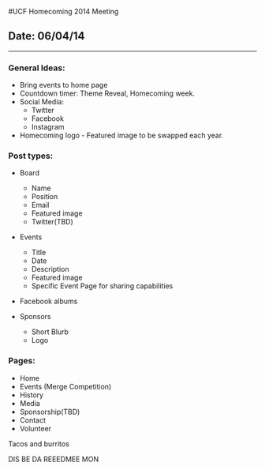#UCF Homecoming 2014 Meeting
## Date: 06/04/14
____

### General Ideas:

* Bring events to home page
* Countdown timer: Theme Reveal, Homecoming week.
* Social Media:
	* Twitter 
	* Facebook
	* Instagram
* Homecoming logo - Featured image to be swapped each year.


### Post types:

* Board
	* Name
	* Position
	* Email
	* Featured image
	* Twitter(TBD)
	
* Events
	* Title
	* Date
	* Description
	* Featured image
	* Specific Event Page for sharing capabilities
	
* Facebook albums

* Sponsors
	* Short Blurb
	* Logo
	
### Pages:

* Home
* Events (Merge Competition)
* History
* Media
* Sponsorship(TBD)
* Contact
* Volunteer

Tacos and burritos

DIS BE DA REEEDMEE MON
